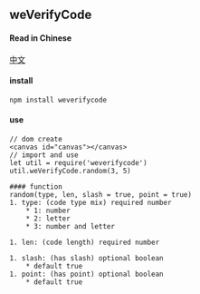 ## weVerifyCode

#### Read in Chinese
[中文](./README-CN.md '中文')

#### install
```
npm install weverifycode
```

#### use
```
// dom create
<canvas id="canvas"></canvas>
// import and use
let util = require('weverifycode')
util.weVerifyCode.random(3, 5)

#### function
random(type, len, slash = true, point = true)
1. type: (code type mix) required number
    * 1: number
    * 2: letter
    * 3: number and letter

1. len: (code length) required number

1. slash: (has slash) optional boolean
    * default true
1. point: (has point) optional boolean
    * default true